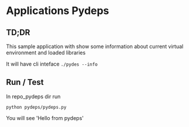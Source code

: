 # Applications Pydeps

## TD;DR

This sample application with show some information
about current virtual environment and loaded libraries

It will have cli inteface `./pydes --info`

## Run / Test

In repo_pydeps dir run
```
python pydeps/pydeps.py
```

You will see 'Hello from pydeps'
